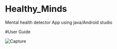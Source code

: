 # Healthy_Minds
Mental health detector App using java/Android studio

#User Guide


![Capture](https://github.com/maneeshay/Healthy_Minds/assets/53181670/ee574325-964b-491b-bd43-6ea403771c69)
